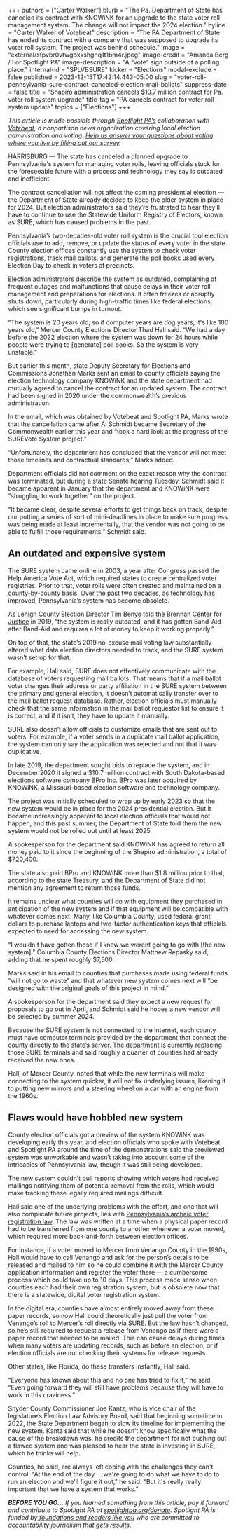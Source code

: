 +++
authors = ["Carter Walker"]
blurb = "The Pa. Department of State has canceled its contract with KNOWiNK for an upgrade to the state voter roll management system. The change will not impact the 2024 election."
byline = "Carter Walker of Votebeat"
description = "The PA Department of State has ended its contract with a company that was supposed to upgrade its voter roll system. The project was behind schedule."
image = "external/sfpvbr0vtwgbxxshghq1t1bm4r.jpeg"
image-credit = "Amanda Berg / For Spotlight PA"
image-description = "A “vote” sign outside of a polling place."
internal-id = "SPLVBSURE"
kicker = "Elections"
modal-exclude = false
published = 2023-12-15T17:42:14.443-05:00
slug = "voter-roll-pennsylvania-sure-contract-canceled-election-mail-ballots"
suppress-date = false
title = "Shapiro administration cancels $10.7 million contract for Pa. voter roll system upgrade"
title-tag = "PA cancels contract for voter roll system update"
topics = ["Elections"]
+++

<em>This article is made possible through </em><a href="https://www.spotlightpa.org/"><em>Spotlight PA’s</em></a><em> collaboration with </em><a href="https://www.votebeat.org/"><em>Votebeat</em></a><em>, a nonpartisan news organization covering local election administration and voting. </em><a href="https://www.votebeat.org/2023/11/20/election-2024-voting-access-problems-survey/"><em>Help us answer your questions about voting where you live by filling out our survey</em></a><em>.</em>

HARRISBURG — The state has canceled a planned upgrade to Pennsylvania&#39;s system for managing voter rolls, leaving officials stuck for the foreseeable future with a process and technology they say is outdated and inefficient.

The contract cancellation will not affect the coming presidential election — the Department of State already decided to keep the older system in place for 2024. But election administrators said they’re frustrated to hear they’ll have to continue to use the Statewide Uniform Registry of Electors, known as SURE, which has caused problems in the past.

Pennsylvania’s two-decades-old voter roll system is the crucial tool election officials use to add, remove, or update the status of every voter in the state. County election offices constantly use the system to check voter registrations, track mail ballots, and generate the poll books used every Election Day to check in voters at precincts.

<script src="https://www.spotlightpa.org/embed.js" async></script><div data-spl-embed-version="1" data-spl-src="https://www.spotlightpa.org/embeds/newsletter/"></div>

Election administrators describe the system as outdated, complaining of frequent outages and malfunctions that cause delays in their voter roll management and preparations for elections. It often freezes or abruptly shuts down, particularly during high-traffic times like federal elections, which see significant bumps in turnout.

“The system is 20 years old, so if computer years are dog years, it&#39;s like 100 years old,” Mercer County Elections Director Thad Hall said. “We had a day before the 2022 election where the system was down for 24 hours while people were trying to \[generate\] poll books. So the system is very unstable.”

But earlier this month, state Deputy Secretary for Elections and Commissions Jonathan Marks sent an email to county officials saying the election technology company KNOWiNK and the state department had mutually agreed to cancel the contract for an updated system. The contract had been signed in 2020 under the commonwealth’s previous administration.

In the email, which was obtained by Votebeat and Spotlight PA, Marks wrote that the cancellation came after Al Schmidt became Secretary of the Commonwealth earlier this year and “took a hard look at the progress of the SUREVote System project.”

“Unfortunately, the department has concluded that the vendor will not meet those timelines and contractual standards,” Marks added.

Department officials did not comment on the exact reason why the contract was terminated, but during a state Senate hearing Tuesday, Schmidt said it became apparent in January that the department and KNOWiNK were “struggling to work together” on the project.

“It became clear, despite several efforts to get things back on track, despite our putting a series of sort of mini-deadlines in place to make sure progress was being made at least incrementally, that the vendor was not going to be able to fulfill those requirements,” Schmidt said.

## An outdated and expensive system

The SURE system came online in 2003, a year after Congress passed the Help America Vote Act, which required states to create centralized voter registries. Prior to that, voter rolls were often created and maintained on a county-by-county basis. Over the past two decades, as technology has improved, Pennsylvania’s system has become obsolete.

As Lehigh County Election Director Tim Benyo <a href="https://www.brennancenter.org/sites/default/files/publications/2019_07_DefendingElections_Final.pdf">told the Brennan Center for Justice</a> in 2019, “the system is really outdated, and it has gotten Band-Aid after Band-Aid and requires a lot of money to keep it working properly.”

On top of that, the state’s 2019 no-excuse mail voting law substantially altered what data election directors needed to track, and the SURE system wasn’t set up for that.

For example, Hall said, SURE does not effectively communicate with the database of voters requesting mail ballots. That means that if a mail ballot voter changes their address or party affiliation in the SURE system between the primary and general election, it doesn’t automatically transfer over to the mail ballot request database. Rather, election officials must manually check that the same information in the mail ballot requestor list to ensure it is correct, and if it isn’t, they have to update it manually.

SURE also doesn’t allow officials to customize emails that are sent out to voters. For example, if a voter sends in a duplicate mail ballot application, the system can only say the application was rejected and not that it was duplicative.

In late 2019, the department sought bids to replace the system, and in December 2020 it signed a $10.7 million contract with South Dakota-based elections software company BPro Inc. BPro was later acquired by KNOWiNK, a Missouri-based election software and technology company.

The project was initially scheduled to wrap up by early 2023 so that the new system would be in place for the 2024 presidential election. But it became increasingly apparent to local election officials that would not happen, and this past summer, the Department of State told them the new system would not be rolled out until at least 2025.

A spokesperson for the department said KNOWiNK has agreed to return all money paid to it since the beginning of the Shapiro administration, a total of $720,400.

The state also paid BPro and KNOWiNK more than $1.8 million prior to that, according to the state Treasury, and the Department of State did not mention any agreement to return those funds.<br/>

It remains unclear what counties will do with equipment they purchased in anticipation of the new system and if that equipment will be compatible with whatever comes next. Many, like Columbia County, used federal grant dollars to purchase laptops and two-factor authentication keys that officials expected to need for accessing the new system.

“I wouldn&#39;t have gotten those if I knew we werent going to go with \[the new system\],” Columbia County Elections Director Matthew Repasky said, adding that he spent roughly $7,500.

Marks said in his email to counties that purchases made using federal funds “will not go to waste” and that whatever new system comes next will “be designed with the original goals of this project in mind.”

A spokesperson for the department said they expect a new request for proposals to go out in April, and Schmidt said he hopes a new vendor will be selected by summer 2024.

Because the SURE system is not connected to the internet, each county must have computer terminals provided by the department that connect the county directly to the state’s server. The department is currently replacing those SURE terminals and said roughly a quarter of counties had already received the new ones.

Hall, of Mercer County, noted that while the new terminals will make connecting to the system quicker, it will not fix underlying issues, likening it to putting new mirrors and a steering wheel on a car with an engine from the 1960s.

## Flaws would have hobbled new system

County election officials got a preview of the system KNOWiNK was developing early this year, and election officials who spoke with Votebeat and Spotlight PA around the time of the demonstrations said the previewed system was unworkable and wasn’t taking into account some of the intricacies of Pennsylvania law, though it was still being developed.

The new system couldn’t pull reports showing which voters had received mailings notifying them of potential removal from the rolls, which would make tracking these legally required mailings difficult.

Hall said one of the underlying problems with the effort, and one that will also complicate future projects, lies with <a href="https://www.votebeat.org/pennsylvania/2023/10/26/pennsylvania-election-code-voting-rules/">Pennsylvania’s archaic voter registration law</a>. The law was written at a time when a physical paper record had to be transferred from one county to another whenever a voter moved, which required more back-and-forth between election offices.

For instance, if a voter moved to Mercer from Venango County in the 1990s, Hall would have to call Venango and ask for the person’s details to be released and mailed to him so he could combine it with the Mercer County application information and register the voter there — a cumbersome process which could take up to 10 days. This process made sense when counties each had their own registration system, but is obsolete now that there is a statewide, digital voter registration system.

In the digital era, counties have almost entirely moved away from these paper records, so now Hall could theoretically just pull the voter from Venango’s roll to Mercer’s roll directly via SURE. But the law hasn’t changed, so he’s still required to request a release from Venango as if there were a paper record that needed to be mailed. This can cause delays during times when many voters are updating records, such as before an election, or if election officials are not checking their systems for release requests.

<script src="https://www.spotlightpa.org/embed.js" async></script><div data-spl-embed-version="1" data-spl-src="https://www.spotlightpa.org/embeds/donate/"></div>

Other states, like Florida, do these transfers instantly, Hall said.

“Everyone has known about this and no one has tried to fix it,” he said. “Even going forward they will still have problems because they will have to work in this craziness.”

Snyder County Commissioner Joe Kantz, who is vice chair of the legislature’s Election Law Advisory Board, said that beginning sometime in 2022, the State Department began to slow its timeline for implementing the new system. Kantz said that while he doesn’t know specifically what the cause of the breakdown was, he credits the department for not pushing out a flawed system and was pleased to hear the state is investing in SURE, which he thinks will help.

Counties, he said, are always left coping with the challenges they can&#39;t control. &#34;At the end of the day ... we&#39;re going to do what we have to do to run an election and we&#39;ll figure it out,” he said. “But it&#39;s really really important that we have a system that works.”

<strong><em>BEFORE YOU GO…</em></strong><em> If you learned something from this article, pay it forward and contribute to Spotlight PA at </em><a href="http://spotlightpa.org/donate"><em>spotlightpa.org/donate</em></a><em>. Spotlight PA is funded by</em><a href="https://www.spotlightpa.org/support"><em> foundations and readers like you</em></a><em> who are committed to accountability journalism that gets results.</em>

